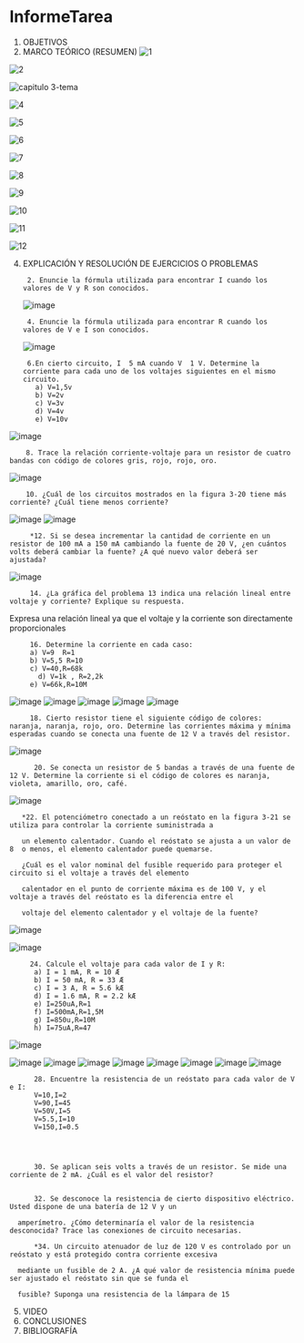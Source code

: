 # InformeTarea


1. OBJETIVOS
2. MARCO TEÓRICO (RESUMEN)
![1](https://user-images.githubusercontent.com/105374427/171939011-751fdb88-ce94-401a-ab7a-c44797b85c2e.png)


![2](https://user-images.githubusercontent.com/105374427/171939029-b296cbb6-adeb-44e3-934c-7774fee91d80.png)

![capitulo 3-tema ](https://user-images.githubusercontent.com/105374427/171939041-5ac2ba56-9837-4444-9771-d9b8650223ca.png)


![4](https://user-images.githubusercontent.com/105374427/171939080-6d39b2de-c276-4176-a1d9-b6314ca4c778.png)

![5](https://user-images.githubusercontent.com/105374427/171939091-981f2a4a-6865-41bb-827f-c372af970a56.png)


![6](https://user-images.githubusercontent.com/105374427/171939108-5d283c1c-1c8f-4457-a4d8-16fca23f2f6a.png)


![7](https://user-images.githubusercontent.com/105374427/171939122-02fa41b8-1594-4211-b5d9-39b1744c61c3.png)


![8](https://user-images.githubusercontent.com/105374427/171939134-aac50fca-77fa-4726-931a-e88d67ac3cb3.png)

![9](https://user-images.githubusercontent.com/105374427/171939161-94526a17-9359-4a78-8add-61cfd5a5b0da.png)

![10](https://user-images.githubusercontent.com/105374427/171939174-f677fad3-ec95-4abf-ad34-f4e8eed8c2df.png)

![11](https://user-images.githubusercontent.com/105374427/171939190-169744c6-a00c-4e17-93b7-9f30f3be251b.png)

![12](https://user-images.githubusercontent.com/105374427/171939201-0fb579f4-69de-4826-b999-8b1557eeeb43.png)


4. EXPLICACIÓN Y RESOLUCIÓN DE EJERCICIOS O PROBLEMAS

        2. Enuncie la fórmula utilizada para encontrar I cuando los valores de V y R son conocidos.
     ![image](https://user-images.githubusercontent.com/105374427/171944469-c0a94915-1da0-46fa-9d97-799b8ec0f5a2.png)

        
        4. Enuncie la fórmula utilizada para encontrar R cuando los valores de V e I son conocidos.
              
     ![image](https://user-images.githubusercontent.com/105374427/171944765-0edac881-2d3a-4e03-9d7c-a9a76bdc0f8a.png)


        6.En cierto circuito, I  5 mA cuando V  1 V. Determine la corriente para cada uno de los voltajes siguientes en el mismo circuito.
          a) V=1,5v
          b) V=2v
          c) V=3v
          d) V=4v
          e) V=10v
![image](https://user-images.githubusercontent.com/105374427/171946656-6327c63a-fef3-4d9b-83c2-de062606b164.png)
  
	  
        8. Trace la relación corriente-voltaje para un resistor de cuatro bandas con código de colores gris, rojo, rojo, oro.
 ![image](https://user-images.githubusercontent.com/105374427/171947579-d531bb49-1394-4bc8-b0b5-2c02af85cab4.png)


        10. ¿Cuál de los circuitos mostrados en la figura 3-20 tiene más corriente? ¿Cuál tiene menos corriente?
        
   ![image](https://user-images.githubusercontent.com/105374427/171940769-77f4dac0-3bcb-40d3-8891-5951abe1a98a.png)
   ![image](https://user-images.githubusercontent.com/105374427/171947951-3c166a6d-5172-496f-98f0-70827111dcd1.png)

         *12. Si se desea incrementar la cantidad de corriente en un resistor de 100 mA a 150 mA cambiando la fuente de 20 V, ¿en cuántos volts deberá cambiar la fuente? ¿A qué nuevo valor deberá ser ajustada?
         
![image](https://user-images.githubusercontent.com/105374427/171948000-7e2710fa-1b5d-4d6b-a054-4674abb7d15b.png)


	 
         14. ¿La gráfica del problema 13 indica una relación lineal entre voltaje y corriente? Explique su respuesta.
         
	 
Expresa una relación lineal ya que el voltaje y la corriente son directamente proporcionales

         16. Determine la corriente en cada caso:
         a) V=9  R=1
         b) V=5,5 R=10
         c) V=40,R=68k
	       d) V=1k , R=2,2k
         e) V=66k,R=10M
         
![image](https://user-images.githubusercontent.com/105374427/171960115-787a1269-7ffd-460a-a843-3fbb93e9f666.png) ![image](https://user-images.githubusercontent.com/105374427/171960142-63ccc8fb-f1a8-4381-bcc8-0c6687730791.png) ![image](https://user-images.githubusercontent.com/105374427/171960167-a25eac58-b91e-4558-acbd-8151e88943e0.png)
![image](https://user-images.githubusercontent.com/105374427/171960177-4a4e53b1-e3e8-40b1-aeef-d8c27ee1257f.png)
![image](https://user-images.githubusercontent.com/105374427/171960185-59532554-5e4d-46d0-89ed-694de6e5f8ff.png)
	
	
         18. Cierto resistor tiene el siguiente código de colores: naranja, naranja, rojo, oro. Determine las corrientes máxima y mínima esperadas cuando se conecta una fuente de 12 V a través del resistor.
          
![image](https://user-images.githubusercontent.com/105374427/171960319-b8edfc03-5c68-4649-a6c0-2001a9fc3725.png)

	  
          20. Se conecta un resistor de 5 bandas a través de una fuente de 12 V. Determine la corriente si el código de colores es naranja, violeta, amarillo, oro, café.
          
	  
	  
![image](https://user-images.githubusercontent.com/105374427/171960358-ae80b743-0852-40a6-8af1-21396f259563.png)

       *22. El potenciómetro conectado a un reóstato en la figura 3-21 se utiliza para controlar la corriente suministrada a
       
       un elemento calentador. Cuando el reóstato se ajusta a un valor de 8  o menos, el elemento calentador puede quemarse.
       
       ¿Cuál es el valor nominal del fusible requerido para proteger el circuito si el voltaje a través del elemento 
       
       calentador en el punto de corriente máxima es de 100 V, y el voltaje a través del reóstato es la diferencia entre el
       
       voltaje del elemento calentador y el voltaje de la fuente?
          
   ![image](https://user-images.githubusercontent.com/105374427/171941794-273d6d7e-2ed0-4daf-a711-81ec6705093b.png)

![image](https://user-images.githubusercontent.com/105374427/171960404-a003fe2f-ea2c-4ddb-b74f-1b340e1ce1dd.png)

         24. Calcule el voltaje para cada valor de I y R:
          a) I = 1 mA, R = 10 Æ
          b) I = 50 mA, R = 33 Æ
          c) I = 3 A, R = 5.6 kÆ 
          d) I = 1.6 mA, R = 2.2 kÆ
          e) I=250uA,R=1
          f) I=500mA,R=1,5M
          g) I=850u,R=10M
          h) I=75uA,R=47
![image](https://user-images.githubusercontent.com/105374427/171942629-7163dbef-3afa-43ed-8b9b-4971284edc52.png)

![image](https://user-images.githubusercontent.com/105374427/171960457-9acf6385-b21a-457f-b317-2d16a5bae5cb.png)
![image](https://user-images.githubusercontent.com/105374427/171960466-91477f61-f435-4b6a-87f5-7d726a488d52.png)
![image](https://user-images.githubusercontent.com/105374427/171960479-6ffb66aa-2ba8-4d57-8f0a-1d46e02630e2.png)
![image](https://user-images.githubusercontent.com/105374427/171960500-82ab1435-634d-4765-892b-ec1d3400fa7d.png)
![image](https://user-images.githubusercontent.com/105374427/171960512-b22b3004-428c-478d-81ae-d72d0b2e428d.png)
![image](https://user-images.githubusercontent.com/105374427/171960521-7d31a593-bcab-4cb5-ae9c-18068f7cd39b.png)
![image](https://user-images.githubusercontent.com/105374427/171960536-97ddf5dc-c72f-4c06-868c-19aa1a1d3958.png)
![image](https://user-images.githubusercontent.com/105374427/171960541-ded87474-96c1-4fad-9bfd-58fd648b89da.png)


          28. Encuentre la resistencia de un reóstato para cada valor de V e I:
          V=10,I=2
          V=90,I=45
          V=50V,I=5
          V=5.5,I=10
          V=150,I=0.5
  



          30. Se aplican seis volts a través de un resistor. Se mide una corriente de 2 mA. ¿Cuál es el valor del resistor?
          
          
          32. Se desconoce la resistencia de cierto dispositivo eléctrico. Usted dispone de una batería de 12 V y un
	  
	  amperímetro. ¿Cómo determinaría el valor de la resistencia desconocida? Trace las conexiones de circuito necesarias.
          
          *34. Un circuito atenuador de luz de 120 V es controlado por un reóstato y está protegido contra corriente excesiva
	  
	  mediante un fusible de 2 A. ¿A qué valor de resistencia mínima puede ser ajustado el reóstato sin que se funda el 
	  
	  fusible? Suponga una resistencia de la lámpara de 15
          

5. VIDEO
6. CONCLUSIONES
7. BIBLIOGRAFÍA
